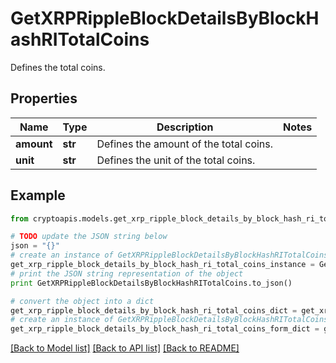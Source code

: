 # GetXRPRippleBlockDetailsByBlockHashRITotalCoins

Defines the total coins.

## Properties
Name | Type | Description | Notes
------------ | ------------- | ------------- | -------------
**amount** | **str** | Defines the amount of the total coins. | 
**unit** | **str** | Defines the unit of the total coins. | 

## Example

```python
from cryptoapis.models.get_xrp_ripple_block_details_by_block_hash_ri_total_coins import GetXRPRippleBlockDetailsByBlockHashRITotalCoins

# TODO update the JSON string below
json = "{}"
# create an instance of GetXRPRippleBlockDetailsByBlockHashRITotalCoins from a JSON string
get_xrp_ripple_block_details_by_block_hash_ri_total_coins_instance = GetXRPRippleBlockDetailsByBlockHashRITotalCoins.from_json(json)
# print the JSON string representation of the object
print GetXRPRippleBlockDetailsByBlockHashRITotalCoins.to_json()

# convert the object into a dict
get_xrp_ripple_block_details_by_block_hash_ri_total_coins_dict = get_xrp_ripple_block_details_by_block_hash_ri_total_coins_instance.to_dict()
# create an instance of GetXRPRippleBlockDetailsByBlockHashRITotalCoins from a dict
get_xrp_ripple_block_details_by_block_hash_ri_total_coins_form_dict = get_xrp_ripple_block_details_by_block_hash_ri_total_coins.from_dict(get_xrp_ripple_block_details_by_block_hash_ri_total_coins_dict)
```
[[Back to Model list]](../README.md#documentation-for-models) [[Back to API list]](../README.md#documentation-for-api-endpoints) [[Back to README]](../README.md)


